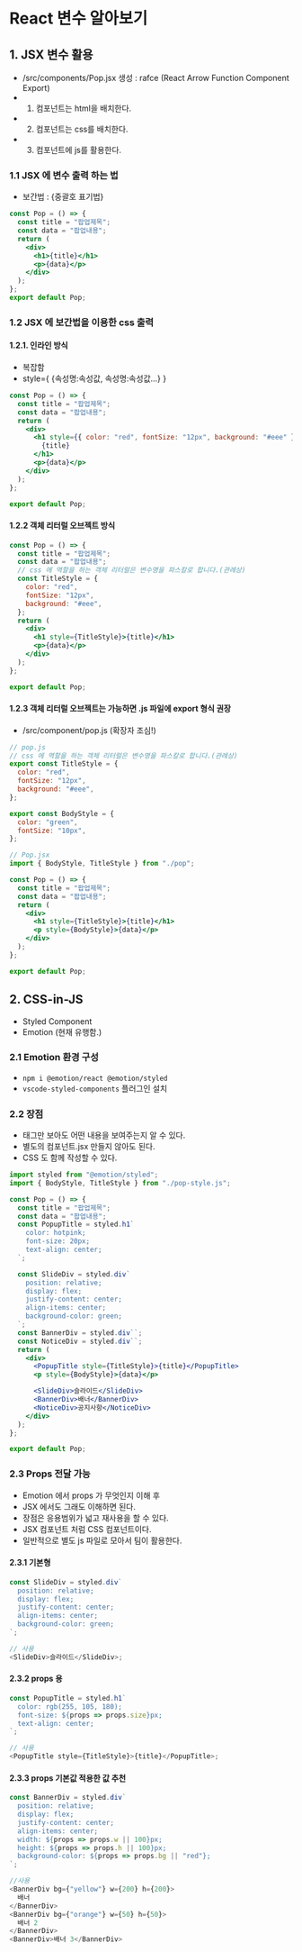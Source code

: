 # React 변수 알아보기

## 1. JSX 변수 활용

- /src/components/Pop.jsx 생성
  : rafce (React Arrow Function Component Export)
- 1. 컴포넌트는 html을 배치한다.
- 2. 컴포넌트는 css를 배치한다.
- 3. 컴포넌트에 js를 활용한다.

### 1.1 JSX 에 변수 출력 하는 법

- 보간법 : {중괄호 표기법}

```jsx
const Pop = () => {
  const title = "팝업제목";
  const data = "팝업내용";
  return (
    <div>
      <h1>{title}</h1>
      <p>{data}</p>
    </div>
  );
};
export default Pop;
```

### 1.2 JSX 에 보간법을 이용한 css 출력

#### 1.2.1. 인라인 방식

- 복잡함
- style={ {속성명:속성값, 속성명:속성값...} }

```jsx
const Pop = () => {
  const title = "팝업제목";
  const data = "팝업내용";
  return (
    <div>
      <h1 style={{ color: "red", fontSize: "12px", background: "#eee" }}>
        {title}
      </h1>
      <p>{data}</p>
    </div>
  );
};

export default Pop;
```

#### 1.2.2 객체 리터럴 오브젝트 방식

```jsx
const Pop = () => {
  const title = "팝업제목";
  const data = "팝업내용";
  // css 에 역할을 하는 객체 리터럴은 변수명을 파스칼로 합니다.(관례상)
  const TitleStyle = {
    color: "red",
    fontSize: "12px",
    background: "#eee",
  };
  return (
    <div>
      <h1 style={TitleStyle}>{title}</h1>
      <p>{data}</p>
    </div>
  );
};

export default Pop;
```

#### 1.2.3 객체 리터럴 오브젝트는 가능하면 .js 파일에 export 형식 권장

- /src/component/pop.js (확장자 조심!)

```js
// pop.js
// css 에 역할을 하는 객체 리터럴은 변수명을 파스칼로 합니다.(관례상)
export const TitleStyle = {
  color: "red",
  fontSize: "12px",
  background: "#eee",
};

export const BodyStyle = {
  color: "green",
  fontSize: "10px",
};
```

```jsx
// Pop.jsx
import { BodyStyle, TitleStyle } from "./pop";

const Pop = () => {
  const title = "팝업제목";
  const data = "팝업내용";
  return (
    <div>
      <h1 style={TitleStyle}>{title}</h1>
      <p style={BodyStyle}>{data}</p>
    </div>
  );
};

export default Pop;
```

## 2. CSS-in-JS

- Styled Component
- Emotion (현재 유행함.)

### 2.1 Emotion 환경 구성

- `npm i @emotion/react @emotion/styled`
- `vscode-styled-components` 플러그인 설치

### 2.2 장점

- 태그만 보아도 어떤 내용을 보여주는지 알 수 있다.
- 별도의 컴포넌트.jsx 만들지 않아도 된다.
- CSS 도 함께 작성할 수 있다.

```jsx
import styled from "@emotion/styled";
import { BodyStyle, TitleStyle } from "./pop-style.js";

const Pop = () => {
  const title = "팝업제목";
  const data = "팝업내용";
  const PopupTitle = styled.h1`
    color: hotpink;
    font-size: 20px;
    text-align: center;
  `;

  const SlideDiv = styled.div`
    position: relative;
    display: flex;
    justify-content: center;
    align-items: center;
    background-color: green;
  `;
  const BannerDiv = styled.div``;
  const NoticeDiv = styled.div``;
  return (
    <div>
      <PopupTitle style={TitleStyle}>{title}</PopupTitle>
      <p style={BodyStyle}>{data}</p>

      <SlideDiv>슬라이드</SlideDiv>
      <BannerDiv>배너</BannerDiv>
      <NoticeDiv>공지사항</NoticeDiv>
    </div>
  );
};

export default Pop;
```

### 2.3 Props 전달 가능

- Emotion 에서 props 가 무엇인지 이해 후
- JSX 에서도 그래도 이해하면 된다.
- 장점은 응용범위가 넓고 재사용을 할 수 있다.
- JSX 컴포넌트 처럼 CSS 컴포넌트이다.
- 일반적으로 별도 js 파일로 모아서 팀이 활용한다.

#### 2.3.1 기본형

```js
const SlideDiv = styled.div`
  position: relative;
  display: flex;
  justify-content: center;
  align-items: center;
  background-color: green;
`;

// 사용
<SlideDiv>슬라이드</SlideDiv>;
```

#### 2.3.2 props 용

```js
const PopupTitle = styled.h1`
  color: rgb(255, 105, 180);
  font-size: ${props => props.size}px;
  text-align: center;
`;

// 사용
<PopupTitle style={TitleStyle}>{title}</PopupTitle>;
```

#### 2.3.3 props 기본값 적용한 값 추천

```js
const BannerDiv = styled.div`
  position: relative;
  display: flex;
  justify-content: center;
  align-items: center;
  width: ${props => props.w || 100}px;
  height: ${props => props.h || 100}px;
  background-color: ${props => props.bg || "red"};
`;

//사용
<BannerDiv bg={"yellow"} w={200} h={200}>
  배너
</BannerDiv>
<BannerDiv bg={"orange"} w={50} h={50}>
  배너 2
</BannerDiv>
<BannerDiv>배너 3</BannerDiv>
```
